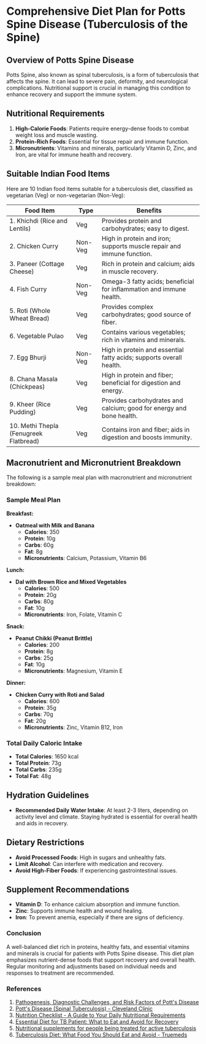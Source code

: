 # Comprehensive Diet Plan for Potts Spine Disease (Tuberculosis of the Spine)

## Overview of Potts Spine Disease
Potts Spine, also known as spinal tuberculosis, is a form of tuberculosis that affects the spine. It can lead to severe pain, deformity, and neurological complications. Nutritional support is crucial in managing this condition to enhance recovery and support the immune system.

## Nutritional Requirements
1. **High-Calorie Foods**: Patients require energy-dense foods to combat weight loss and muscle wasting.
2. **Protein-Rich Foods**: Essential for tissue repair and immune function.
3. **Micronutrients**: Vitamins and minerals, particularly Vitamin D, Zinc, and Iron, are vital for immune health and recovery.

## Suitable Indian Food Items
Here are 10 Indian food items suitable for a tuberculosis diet, classified as vegetarian (Veg) or non-vegetarian (Non-Veg):

| Food Item                  | Type   | Benefits                                                                 |
|---------------------------|--------|--------------------------------------------------------------------------|
| 1. Khichdi (Rice and Lentils) | Veg    | Provides protein and carbohydrates; easy to digest.                     |
| 2. Chicken Curry          | Non-Veg| High in protein and iron; supports muscle repair and immune function.    |
| 3. Paneer (Cottage Cheese) | Veg    | Rich in protein and calcium; aids in muscle recovery.                    |
| 4. Fish Curry             | Non-Veg| Omega-3 fatty acids; beneficial for inflammation and immune health.      |
| 5. Roti (Whole Wheat Bread)| Veg    | Provides complex carbohydrates; good source of fiber.                    |
| 6. Vegetable Pulao        | Veg    | Contains various vegetables; rich in vitamins and minerals.             |
| 7. Egg Bhurji             | Non-Veg| High in protein and essential fatty acids; supports overall health.      |
| 8. Chana Masala (Chickpeas)| Veg    | High in protein and fiber; beneficial for digestion and energy.          |
| 9. Kheer (Rice Pudding)   | Veg    | Provides carbohydrates and calcium; good for energy and bone health.     |
| 10. Methi Thepla (Fenugreek Flatbread)| Veg | Contains iron and fiber; aids in digestion and boosts immunity.          |

## Macronutrient and Micronutrient Breakdown
The following is a sample meal plan with macronutrient and micronutrient breakdown:

### Sample Meal Plan

**Breakfast:**
- **Oatmeal with Milk and Banana**
  - **Calories**: 350
  - **Protein**: 10g
  - **Carbs**: 60g
  - **Fat**: 8g
  - **Micronutrients**: Calcium, Potassium, Vitamin B6

**Lunch:**
- **Dal with Brown Rice and Mixed Vegetables**
  - **Calories**: 500
  - **Protein**: 20g
  - **Carbs**: 80g
  - **Fat**: 10g
  - **Micronutrients**: Iron, Folate, Vitamin C

**Snack:**
- **Peanut Chikki (Peanut Brittle)**
  - **Calories**: 200
  - **Protein**: 8g
  - **Carbs**: 25g
  - **Fat**: 10g
  - **Micronutrients**: Magnesium, Vitamin E

**Dinner:**
- **Chicken Curry with Roti and Salad**
  - **Calories**: 600
  - **Protein**: 35g
  - **Carbs**: 70g
  - **Fat**: 20g
  - **Micronutrients**: Zinc, Vitamin B12, Iron

### Total Daily Caloric Intake
- **Total Calories**: 1650 kcal
- **Total Protein**: 73g
- **Total Carbs**: 235g
- **Total Fat**: 48g

## Hydration Guidelines
- **Recommended Daily Water Intake**: At least 2-3 liters, depending on activity level and climate. Staying hydrated is essential for overall health and aids in recovery.

## Dietary Restrictions
- **Avoid Processed Foods**: High in sugars and unhealthy fats.
- **Limit Alcohol**: Can interfere with medication and recovery.
- **Avoid High-Fiber Foods**: If experiencing gastrointestinal issues.

## Supplement Recommendations
- **Vitamin D**: To enhance calcium absorption and immune function.
- **Zinc**: Supports immune health and wound healing.
- **Iron**: To prevent anemia, especially if there are signs of deficiency.

### Conclusion
A well-balanced diet rich in proteins, healthy fats, and essential vitamins and minerals is crucial for patients with Potts Spine disease. This diet plan emphasizes nutrient-dense foods that support recovery and overall health. Regular monitoring and adjustments based on individual needs and responses to treatment are recommended.

### References
1. [Pathogenesis, Diagnostic Challenges, and Risk Factors of Pott's Disease](https://pmc.ncbi.nlm.nih.gov/articles/PMC9955044/)
2. [Pott's Disease (Spinal Tuberculosis) - Cleveland Clinic](https://my.clevelandclinic.org/health/diseases/potts-disease-spinal-tuberculosis)
3. [Nutrition Checklist - A Guide to Your Daily Nutritional Requirements](https://nutrova.com/blogs/health/daily-nutrition-checklist-how-everyday-indian-improve-nutrition)
4. [Essential Diet for TB Patient: What to Eat and Avoid for Recovery](https://srmglobalhospitals.com/blog/essential-diet-for-tb-patient-what-to-eat-and-avoid-for-recovery/)
5. [Nutritional supplements for people being treated for active tuberculosis](https://pmc.ncbi.nlm.nih.gov/articles/PMC4981643/)
6. [Tuberculosis Diet: What Food You Should Eat and Avoid - Truemeds](https://www.truemeds.in/blog/what-food-you-should-eat-and-avoid-in-tuberculosis)